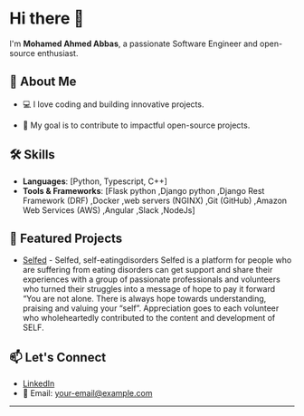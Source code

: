 # Hi there 👋

I'm **Mohamed Ahmed Abbas**, a passionate Software Engineer and open-source enthusiast.

## 🚀 About Me
- 💻 I love coding and building innovative projects.
<!--- 🌱 I’m currently An [Aws associated developer].AV -->
- 🎯 My goal is to contribute to impactful open-source projects.

## 🛠️ Skills
- **Languages**: [Python, Typescript, C++]
- **Tools & Frameworks**: [Flask python
,Django python
,Django Rest Framework (DRF)
,Docker
,web servers (NGINX)
,Git (GitHub)
,Amazon Web Services (AWS)
,Angular
,Slack
,NodeJs]

## 🌟 Featured Projects
- [Selfed](https://github.com/MohamedAhmed7/selfed) - Selfed, self-eatingdisorders
Selfed is a platform for people who are suffering from eating disorders can get support
and share their experiences with a group of passionate professionals and volunteers
who turned their struggles into a message of hope to pay it forward “You are not alone.
There is always hope towards understanding, praising and valuing your “self”.
Appreciation goes to each volunteer who wholeheartedly contributed to the content
and development of SELF.

## 📫 Let's Connect
- [LinkedIn](https://www.linkedin.com/in/mohamedabass)
- 📧 Email: your-email@example.com

---
